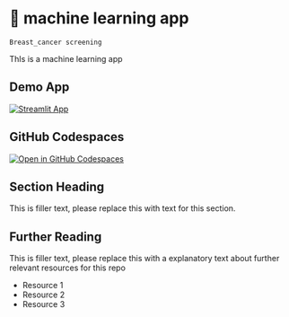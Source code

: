 # 🤖 machine learning app
```
Breast_cancer screening
```

ThIs is a machine learning app

## Demo App

[![Streamlit App](https://static.streamlit.io/badges/streamlit_badge_black_white.svg)](https://ek-machinelearning-kit.streamlit.app/)

## GitHub Codespaces

[![Open in GitHub Codespaces](https://github.com/codespaces/badge.svg)](https://codespaces.new/streamlit/app-starter-kit?quickstart=1)

## Section Heading

This is filler text, please replace this with text for this section.

## Further Reading

This is filler text, please replace this with a explanatory text about further relevant resources for this repo
- Resource 1
- Resource 2
- Resource 3
